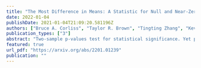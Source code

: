 ```yaml
---
title: "The Most Difference in Means: A Statistic for Null and Near-Zero Results"
date: 2022-01-04
publishDate: 2021-01-04T21:09:20.581196Z
authors: ["Bruce A. Corliss", "Taylor R. Brown", "Tingting Zhang", "Kevin A. Janes", "Heman Shakeri", "Philip E. Bourne"]
publication_types: ["3"]
abstract: "Two-sample p-values test for statistical significance. Yet p-values cannot determine if a result has a negligible (near-zero) effect size, nor compare evidence for negligibility among independent studies. We propose the most difference in means ({\\delta}M) statistic to assess the practical insignificance of results by measuring the evidence for a negligible effect size. Both {\\delta}M and the relative form of {\\delta}M allow hypothesis testing for negligibility and outperform other candidate statistics in identifying results with stronger evidence of negligible effect. We compile results from broadly related experiments and use the relative {\\delta}M to compare practical insignificance across different measurement methods and experiment models. Reporting the relative {\\delta}M builds consensus for negligible effect size by making near-zero results more quantitative and publishable."
featured: true
url_pdf: "https://arxiv.org/abs/2201.01239"
publication: ""
---
```


